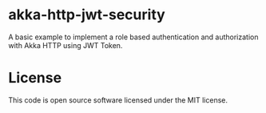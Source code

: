 # akka-http-jwt-security
A basic example to implement a role based authentication and authorization with Akka HTTP using JWT Token.

# License
This code is open source software licensed under the MIT license.
